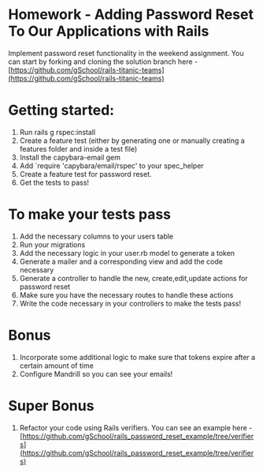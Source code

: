 # Homework - Adding Password Reset To Our Applications with Rails

Implement password reset functionality in the weekend assignment. You can start by forking and cloning the solution branch here - [https://github.com/gSchool/rails-titanic-teams](https://github.com/gSchool/rails-titanic-teams)

# Getting started:

1. Run rails g rspec:install
2. Create a feature test (either by generating one or manually creating a features folder and inside a test file)
3. Install the capybara-email gem
4. Add `require 'capybara/email/rspec' to your spec_helper
5. Create a feature test for password reset.
6. Get the tests to pass!

# To make your tests pass

1. Add the necessary columns to your users table
2. Run your migrations
3. Add the necessary logic in your user.rb model to generate a token
4. Generate a mailer and a corresponding view and add the code necessary
5. Generate a controller to handle the new, create,edit,update actions for password reset
6. Make sure you have the necessary routes to handle these actions
7. Write the code necessary in your controllers to make the tests pass!

# Bonus

1. Incorporate some additional logic to make sure that tokens expire after a certain amount of time
2. Configure Mandrill so you can see your emails!

# Super Bonus
1. Refactor your code using Rails verifiers. You can see an example here - [https://github.com/gSchool/rails_password_reset_example/tree/verifiers](https://github.com/gSchool/rails_password_reset_example/tree/verifiers)
